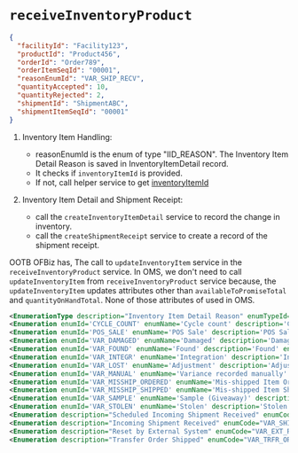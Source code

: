 # `receiveInventoryProduct`

```json
{
  "facilityId": "Facility123",
  "productId": "Product456",
  "orderId": "Order789",
  "orderItemSeqId": "00001",
  "reasonEnumId": "VAR_SHIP_RECV", 
  "quantityAccepted": 10,
  "quantityRejected": 2,  
  "shipmentId": "ShipmentABC",
  "shipmentItemSeqId": "00001" 
}
```


1. Inventory Item Handling:
    * reasonEnumId is the enum of type "IID_REASON". The Inventory Item Detail Reason is saved in InventoryItemDetail record. 
    * It checks if `inventoryItemId` is provided.
    * If not, call helper service to get [inventoryItemId](findOrCreateFacilityInventoryItem.md)

2. Inventory Item Detail and Shipment Receipt:
    * call the `createInventoryItemDetail` service to record the change in inventory.
    * call the `createShipmentReceipt` service to create a record of the shipment receipt.

   

OOTB OFBiz has, The call to `updateInventoryItem` service in the `receiveInventoryProduct` service.
In OMS, we don't need to call `updateInventoryItem` from `receiveInventoryProduct` service because, 
the `updateInventoryItem` updates attributes other than `availableToPromiseTotal` and `quantityOnHandTotal`. None of those attributes of used in OMS. 


```xml
<EnumerationType description="Inventory Item Detail Reason" enumTypeId="IID_REASON" hasTable="N" />
<Enumeration enumId='CYCLE_COUNT' enumName='Cycle count' description='Cycle count' enumCode='CYCLE_COUNT' sequenceId='09' enumTypeId='IID_REASON'/>
<Enumeration enumId='POS_SALE' enumName='POS Sale' description='POS Sale' enumCode='POS_SALE' sequenceId='20' enumTypeId='IID_REASON'/>
<Enumeration enumId='VAR_DAMAGED' enumName='Damaged' description='Damaged' enumCode='VAR_DAMAGED' sequenceId='04' enumTypeId='IID_REASON'/>
<Enumeration enumId='VAR_FOUND' enumName='Found' description='Found' enumCode='VAR_FOUND' sequenceId='03' enumTypeId='IID_REASON'/>
<Enumeration enumId='VAR_INTEGR' enumName='Integration' description='Integration' enumCode='VAR_INTEGR' sequenceId='06' enumTypeId='IID_REASON'/>
<Enumeration enumId='VAR_LOST' enumName='Adjustment' description='Adjustment' enumCode='VAR_LOST' sequenceId='01' enumTypeId='IID_REASON'/>
<Enumeration enumId='VAR_MANUAL' enumName='Variance recorded manually' description='Variance recorded manually' enumCode='VAR_MANUAL' sequenceId='21' enumTypeId='IID_REASON'/>
<Enumeration enumId='VAR_MISSHIP_ORDERED' enumName='Mis-shipped Item Ordered' description='Mis-shipped Item Ordered (+)' enumCode='VAR_MISSHIP_ORDERED' sequenceId='07' enumTypeId='IID_REASON'/>
<Enumeration enumId='VAR_MISSHIP_SHIPPED' enumName='Mis-shipped Item Shipped' description='Mis-shipped Item Shipped (-)' enumCode='VAR_MISSHIP_SHIPPED' sequenceId='08' enumTypeId='IID_REASON'/>
<Enumeration enumId='VAR_SAMPLE' enumName='Sample (Giveaway)' description='Sample (Giveaway)' enumCode='VAR_SAMPLE' sequenceId='05' enumTypeId='IID_REASON'/>
<Enumeration enumId='VAR_STOLEN' enumName='Stolen' description='Stolen' enumCode='VAR_STOLEN' sequenceId='02' enumTypeId='IID_REASON'/>
<Enumeration description="Scheduled Incoming Shipment Received" enumCode="VAR_SCH_SHIP_RECV" enumId="VAR_SCH_SHIP_RECV" enumTypeId="IID_REASON" enumName="Scheduled Shipment Received"/>
<Enumeration description="Incoming Shipment Received" enumCode="VAR_SHIP_RECV" enumId="VAR_SHIP_RECV" enumTypeId="IID_REASON" enumName="Shipment Received"/>
<Enumeration description="Reset by External System" enumCode="VAR_EXT_RESET" enumId="VAR_EXT_RESET" enumTypeId="IID_REASON" enumName="Reset By External System"/>
<Enumeration description="Transfer Order Shipped" enumCode="VAR_TRFR_ORD_SHIPPED" enumId="VAR_TRFR_ORD_SHIPPED" enumTypeId="IID_REASON" enumName="TO Shipment Shipped"/>


```